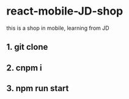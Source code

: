 # react-mobile-JD-shop
this is a shop in mobile, learning from JD

## 1. git clone

## 2. cnpm i

## 3. npm run start
